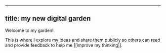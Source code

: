 
---
title: my new digital garden
---


Welcome to my garden!

This is where I explore my ideas and share them publicly so others can read and provide feedback to help me [[improve my thinking]].
